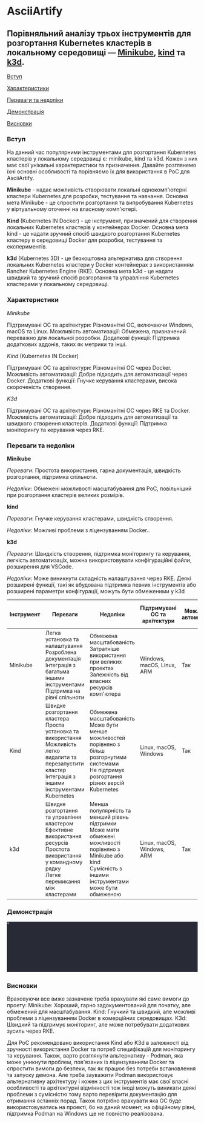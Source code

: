 # AsciiArtify

## Порівняльний аналізу трьох інструментів для розгортання Kubernetes кластерів в локальному середовищі — [Minikube](https://minikube.sigs.k8s.io/), [kind](https://kind.sigs.k8s.io) та [k3d](https://k3d.io/).

  [Вступ](#вступ)

  [Характеристики](#характеристики)

  [Переваги та недоліки](#переваги-та-недоліки)

  [Демонстрація](#демонстрація)

  [Висновки](#висновки)
  

### Вступ

На данний час популярними інструментами для розгортання Kubernetes кластерів у локальному середовищі є: minikube, kind та k3d.
Кожен з них має свої унікальні характеристики та призначення. Давайте розглянемо їхні основні особливості та порівняємо їх для використання в PoC для AsciiArtify.

**Minikube** - надає можливість створювати локальні однокомп'ютерні кластери Kubernetes для розробки, тестування та навчання. Основна мета Minikube - це спростити розгортання та випробування Kubernetes у віртуальному оточенні на власному комп'ютері.

**Kind** (Kubernetes IN Docker) - це інструмент, призначений для створення локальних Kubernetes кластерів у контейнерах Docker. Основна мета kind - це надати зручний спосіб швидкого розгортання Kubernetes кластеру в середовищі Docker для розробки, тестування та експериментів.

**k3d** (Kubernetes 3D) - це безкоштовна альтернатива для створення локальних Kubernetes кластери у Docker контейнерах з використанням Rancher Kubernetes Engine (RKE). Основна мета k3d - це надати швидкий та зручний спосіб розгортання та управління Kubernetes кластерами у локальному середовищі.

### Характеристики

*Minikube*

Підтримувані ОС та архітектури: Різноманітні ОС, включаючи Windows, macOS та Linux.
Можливість автоматизації: Обмежена, призначений переважно для локальної розробки.
Додаткові функції: Підтримка додаткових аддонів, таких як метрики та інші.

*Kind* (Kubernetes IN Docker)

Підтримувані ОС та архітектури: Різноманітні ОС через Docker.
Можливість автоматизації: Добре підходить для автоматизації через Docker.
Додаткові функції: Гнучке керування кластерами, висока скороченість створення.

*K3d*

Підтримувані ОС та архітектури: Різноманітні ОС через RKE та Docker.
Можливість автоматизації: Добре підходить для автоматизації та швидкого створення кластерів.
Додаткові функції: Підтримка моніторингу та керування через RKE.
    
### Переваги та недоліки
**Minikube**

*Переваги*: Простота використання, гарна документація, швидкість розгортання, підтримка спільноти.

*Недоліки*: Обмежені можливості масштабування для PoC, повільніший при розгортання кластерів великих розмірів.

**kind**

*Переваги*: Гнучке керування кластерами, швидкість створення.

*Недоліки*: Можливі проблеми з ліцензуванням Docker..

**k3d**

*Переваги*: Швидкість створення, підтримка моніторингу та керування, легкість автоматизаціх, можна використовувати конфігураційні файли, розширення для VSCode.

*Недоліки*: Може виникнути складність налаштування через RKE. Деякі розширені функції, такі як вбудована підтримка певних інструментів або розширені параметри конфігурації, можуть бути обмеженими у k3d

| Інструмент  | Переваги  | Недоліки  | Підтримувані ОС та архітектури | Можливість автоматизації | Додаткові характеристики | Простота використання | Швидкість розгортання | Стабільність та складність підтримки | Рекомендовано для запуску PoC |
|-------------|-----------|------------|---------------------------------|-------------------------|--------------------------|-----------------------|-----------------------|--------------------------------------|------------------------------|
| Minikube | Легка установка та налаштування <br> Розроблена документація <br> Інтеграція з багатьма іншими інструментами <br> Підтримка на рівні спільноти | Обмежена масштабованість <br> Затратніше використання при великих проектах <br> Залежність від власних ресурсів комп'ютера | Windows, macOS, Linux, ARM | Так | Можливість створення кластера з різними версіями Kubernetes <br> Інтеграція з Docker | Середня | Середня | Середня | Так |
| Kind | Швидке розгортання кластера <br> Проста установка та використання <br> Можливість легко видалити та перезапустити кластер <br> Інтеграція з іншими інструментами Kubernetes | Обмежена масштабованість <br> Може бути менше можливостей порівняно з більш розгорнутими системами <br> Не підтримує розгортання різних версій Kubernetes | Linux, macOS, Windows | Так | Простота розгортання однорідних кластерів Kubernetes | Висока | Висока | Середня | Так |
| k3d | Швидке розгортання та управління кластером <br> Ефективне використання ресурсів <br> Простота використання у командному рядку <br> Легке перемикання між кластерами | Менша популярність та менший рівень підтримки <br> Може мати обмежені можливості порівняно з Minikube або kind <br> Сумісність з іншими інструментами може бути обмеженою | Linux, macOS, Windows, ARM | Так | Швидке розгортання кластеру за допомогою RKE <br> Легке керування та моніторинг | Висока | Висока | Середня | Так |

### Демонстрація
![Image](img/demo_k3d.gif)

### Висновки

Враховуючи все виже зазначене треба врахувати які саме вимоги до проету:
Minikube: Хороший, гарно задокументований для початку, але обмежений для масштабування.
Kind: Гнучкий та швидкий, але можливі проблеми з ліцензуванням Docker в комерційних середовищах.
K3d: Швидкий та підтримує моніторинг, але може потребувати додаткових зусиль через RKE.

Для PoC рекомендовано використання Kind або K3d в залежності від зручності використання Docker та потреб специфікацій для моніторингу та керування. Також, варто розглянути альтернативу - Podman, яка може уникнути проблем, пов'язаних із ліцензуванням Docker та спростити вимоги до безпеки, так як працює без потреби встановлення та запуску демона. Але треба зауважити Podman використовує альтернативну архітектуру і кожен з цих інструментів має свої власні особливості та архітектурні відмінності тож іноді можуть виникати деякі проблеми з сумісністю тому варто перевірити документацію для отримання останніх порад. Також потрібно врахувати яка OC буде використовуватись на проекті, бо на даний момент, на офіційному рівні, підтримка Podman на Windows ще не повністю реалізована.